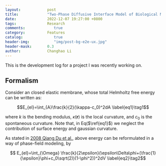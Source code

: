 ```yaml
---
layout:            post
title:             "Two-Phase Diffusive Interface Model of Biological Membranes"
date:              2022-12-07 19:27:00 +0800
tags:              Research
comments:			  true
category:          Features
catalog:    		  true
header-img: 		  "img/post-bg-e2e-ux.jpg"
header-mask:       0.3
author:            Changhao Li
---
```


This is the development log for a project I was recently working on.

## Formalism

Consider an closed elastic membrane, whose total Helmholtz free energy can be written as:

$$E_{el}=\int_{A}\frac{k}{2}(\kappa-c_0)^2dA \label{eq1}\tag1$$

where $k$ is the bending modulus, $\kappa(\mathbf{r})$ is the local curvature, and $c_0$ is the spontaneous curvature. Note that, in Eq($\ref{eq1}$) we neglect the contribution of surface energy and gaussian curvature.

As stated in [2008 Qiang Du et al.](https://link.springer.com/article/10.1007/s00285-007-0118-2), above energy can be reformulated in a way of phase-field modeling, by

$$ E_{el}=\int_{\Omega} \frac{k}{2\epsilon}(\epsilon\Delta\phi+(\frac{1}{\epsilon}\phi+c_0\sqrt(2))(1-\phi^2))^2dV \label{eq2}\tag2$$